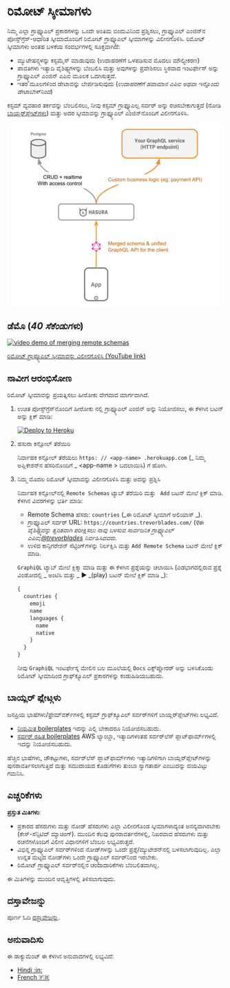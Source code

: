 # ರಿಮೋಟ್ ಸ್ಕೀಮಾಗಳು

ನಿಮ್ಮ ಎಲ್ಲಾ ಗ್ರಾಫ್ಕ್ಯೂಎಲ್ ಪ್ರಕಾರಗಳನ್ನು ಒಂದೇ ಅಂತಿಮ ಬಿಂದುವಿನಿಂದ ಪ್ರಶ್ನಿಸಲು, ಗ್ರಾಫ್ಕ್ಯೂಎಲ್ ಎಂಜಿನ್‌ನ ಪೋಸ್ಟ್‌ಗ್ರೆಸ್-ಆಧಾರಿತ ಸ್ಕೀಮಾದೊಂದಿಗೆ ರಿಮೋಟ್ ಗ್ರಾಫ್ಕ್ಯೂಎಲ್ ಸ್ಕೀಮಾಗಳನ್ನು ವಿಲೀನಗೊಳಿಸಿ. ರಿಮೋಟ್ ಸ್ಕೀಮಾಗಳು ಅಂತಹ ಬಳಕೆಯ ಸಂದರ್ಭಗಳಲ್ಲಿ ಸೂಕ್ತವಾಗಿದೆ:

- ಮ್ಯುಟೇಷನ್ಸ್ಗಳನ್ನು ಕಸ್ಟಮೈಸ್ ಮಾಡುವುದು (ಉದಾಹರಣೆಗೆ ಒಳಪಡಿಸುವ ಮೊದಲು ಮೌಲ್ಯೀಕರಣ)
- ಪಾವತಿಗಳು ಇತ್ಯಾದಿ ವೈಶಿಷ್ಟ್ಯಗಳನ್ನು ಬೆಂಬಲಿಸಿ ಮತ್ತು ಅವುಗಳನ್ನು ಪ್ರವೇಶಿಸಲು ಸ್ಥಿರವಾದ ಇಂಟರ್ಫೇಸ್ ಅನ್ನು ಗ್ರಾಫ್ಕ್ಯೂಎಲ್ ಎಂಜಿನ್ ಎಪಿಐ ಮೂಲಕ ಒದಗಿಸುತ್ತದೆ.
- ಇತರ ಮೂಲಗಳಿಂದ ಡೇಟಾವನ್ನು ಬೇರ್ಪಡಿಸುವುದು (_ಉದಾಹರಣೆಗೆ ಹವಾಮಾನ ಎಪಿಐ ಅಥವಾ ಇನ್ನೊಂದು ಡೇಟಾಬೇಸ್‌ನಿಂದ_)

ಕಸ್ಟಮ್ ವ್ಯವಹಾರ ತರ್ಕವನ್ನು ಬೆಂಬಲಿಸಲು, ನೀವು ಕಸ್ಟಮ್ ಗ್ರಾಫ್ಕ್ಯೂಎಲ್ಸ ಸರ್ವರ್ ಅನ್ನು ರಚಿಸಬೇಕಾಗುತ್ತದೆ (ನೋಡಿ [ಬಾಯ್ಲರ್‌ಪ್ಲೇಟ್‌ಗಳು](../ಸಮುದಾಯ/ಬಾಯ್ಲರ್‌ಪ್ಲೇಟ್‌ಗಳು/ರಿಮೋಟ್-ಸ್ಕೀಮಾಸ್)) ಮತ್ತು ಅದರ ಸ್ಕೀಮಾವನ್ನು ಗ್ರಾಫ್ಕ್ಯೂಎಲ್ ಎಂಜಿನ್‌ನೊಂದಿಗೆ ವಿಲೀನಗೊಳಿಸಿ.

![remote schems architecture](../assets/remote-schemas-arch.png)

## ಡೆಮೊ (_40 ಸೆಕೆಂಡುಗಳು_)

[![video demo of merging remote schemas](https://img.youtube.com/vi/eY4n9aPsi0M/0.jpg)](https://www.youtube.com/watch?v=eY4n9aPsi0M)

[ರಿಮೋಟ್ ಗ್ರಾಫ್ಕ್ಯೂಎಲ್ ಸ್ಕೀಮಾವನ್ನು ವಿಲೀನಗೊಳಿಸಿ (YouTube link)](https://youtu.be/eY4n9aPsi0M)

## ನಾವೀಗ ಆರಂಭಿಸೋಣ

ರಿಮೋಟ್ ಸ್ಕೀಮಾವನ್ನು ಪ್ರಯತ್ನಿಸಲು ಹೀರೋಕು ವೇಗವಾದ ಮಾರ್ಗವಾಗಿದೆ.

1. ಉಚಿತ ಪೋಸ್ಟ್‌ಗ್ರೆಸ್‌ನೊಂದಿಗೆ ಹೀರೋಕು ನಲ್ಲಿ ಗ್ರಾಫ್ಕ್ಯೂಎಲ್ ಎಂಜಿನ್ ಅನ್ನು ನಿಯೋಜಿಸಲು, ಈ ಕೆಳಗಿನ ಬಟನ್ ಅನ್ನು ಕ್ಲಿಕ್ ಮಾಡಿ:

   [![Deploy to Heroku](https://www.herokucdn.com/deploy/button.svg)](https://heroku.com/deploy?template=https://github.com/hasura/graphql-engine-heroku)

2. ಹಸುರಾ ಕನ್ಸೋಲ್ ತೆರೆಯಿರಿ

   ನಿರ್ವಾಹಕ ಕನ್ಸೋಲ್ ತೆರೆಯಲು `https: // <app-name> .herokuapp.com` (_ ನಿಮ್ಮ ಅಪ್ಲಿಕೇಶನ್‌ನ ಹೆಸರಿನೊಂದಿಗೆ _ <app-name \> ಬದಲಾಯಿಸಿ) ಗೆ ಹೋಗಿ.

3. ನಿಮ್ಮ ಮೊದಲ ರಿಮೋಟ್ ಸ್ಕೀಮಾವನ್ನು ವಿಲೀನಗೊಳಿಸಿ ಮತ್ತು ಅದನ್ನು ಪ್ರಶ್ನಿಸಿ

   ನಿರ್ವಾಹಕ ಕನ್ಸೋಲ್‌ನಲ್ಲಿ `Remote Schemas` ಟ್ಯಾಬ್ ತೆರೆಯಿರಿ ಮತ್ತು ` Add` ಬಟನ್ ಮೇಲೆ ಕ್ಲಿಕ್ ಮಾಡಿ. ಕೆಳಗಿನ ವಿವರಗಳನ್ನು ಭರ್ತಿ ಮಾಡಿ:

   - Remote Schema ಹೆಸರು: `countries` (_ಈ ರಿಮೋಟ್ ಸ್ಕೀಮಾಗೆ ಅಲಿಯಾಸ್ _).
   - ಗ್ರಾಫ್ಕ್ಯೂಎಲ್ ಸರ್ವರ್ URL: `https://countries.trevorblades.com/` (_एಈ ವೈಶಿಷ್ಟ್ಯವನ್ನು ತ್ವರಿತವಾಗಿ ಪರೀಕ್ಷಿಸಲು ನಾವು ಬಳಸುವ ಸಾರ್ವಜನಿಕ ಗ್ರಾಫ್ಕ್ಯೂಎಲ್ ಎಪಿಐ;[@trevorblades](https://github.com/trevorblades) ನಿರ್ವಹಿಸಿದವರು._
   - ಉಳಿದ ಕಾನ್ಫಿಗರೇಶನ್ ಸೆಟ್ಟಿಂಗ್‌ಗಳನ್ನು ನಿರ್ಲಕ್ಷಿಸಿ ಮತ್ತು `Add Remote Schema` ಬಟನ್ ಮೇಲೆ ಕ್ಲಿಕ್ ಮಾಡಿ.

   `GraphiQL` ಟ್ಯಾಬ್ ಮೇಲೆ ಕ್ಲಿಕ್ಮಾ ಮಾಡಿ ಮತ್ತು ಈ ಕೆಳಗಿನ ಪ್ರಶ್ನೆಯನ್ನು ಚಲಾಯಿಸಿ (ಎಡಭಾಗದಲ್ಲಿರುವ ಪ್ರಶ್ನೆ ವಿಂಡೋದಲ್ಲಿ _ ಅಂಟಿಸಿ ಮತ್ತು _ ▶️ _(play) ಬಟನ್ ಮೇಲೆ ಕ್ಲಿಕ್ ಮಾಡಿ _):

   ```graphql
   {
     countries {
       emoji
       name
       languages {
         name
         native
       }
     }
   }
   ```

   ನೀವು `GraphiQL` ಇಂಟರ್ಫೇಸ್ನ ಮೇಲಿನ ಬಲ ಮೂಲೆಯಲ್ಲಿ `Docs` ಎಕ್ಸ್‌ಪ್ಲೋರರ್ ಅನ್ನು ಬಳಸಿಕೊಂಡು ರಿಮೋಟ್ ಸ್ಕೀಮಾದಿಂದ ಗ್ರಾಫ್‌ಕ್ಯೂಎಲ್ ಪ್ರಕಾರಗಳನ್ನು ಕಂಡುಹಿಡಿಯಬಹುದು.

## ಬಾಯ್ಲರ್ ಪ್ಲೇಟ್ಗಳು

ಜನಪ್ರಿಯ ಭಾಷೆಗಳು/ಫ್ರೇಮ್‌ವರ್ಕ್‌ಗಳಲ್ಲಿ ಕಸ್ಟಮ್ ಗ್ರಾಫ್‌ಕ್ಯೂಎಲ್ ಸರ್ವರ್‌ಗಳಿಗೆ ಬಾಯ್ಲರ್‌ಪ್ಲೇಟ್‌ಗಳು ಲಭ್ಯವಿದೆ.

- [ನಿಯಮಿತ boilerplates](../community/boilerplates) ಇದನ್ನು ಎಲ್ಲಿ ಬೇಕಾದರೂ ನಿಯೋಜಿಸಬಹುದು.
- [ಸರ್ವರ್ ರಹಿತ boilerplates](https://github.com/hasura/graphql-serverless) AWS ಲ್ಯಾಂಬ್ಡಾ, ಇತ್ಯಾದಿಗಳಂತಹ ಸರ್ವರ್‌ಲೆಸ್ ಪ್ಲಾಟ್‌ಫಾರ್ಮ್‌ಗಳಲ್ಲಿ ಇದನ್ನು ನಿಯೋಜಿಸಬಹುದು.

ಹೆಚ್ಚಿನ ಭಾಷೆಗಳು, ಚೌಕಟ್ಟುಗಳು, ಸರ್ವರ್‌ಲೆಸ್ ಪ್ಲಾಟ್‌ಫಾರ್ಮ್‌ಗಳು ಇತ್ಯಾದಿಗಳಿಗಾಗಿ ಬಾಯ್ಲರ್‌ಪ್ಲೇಟ್‌ಗಳನ್ನು ಪುನರಾವರ್ತಿಸಲಾಗುತ್ತಿದೆ ಮತ್ತು ಸಮುದಾಯದ ಕೊಡುಗೆಗಳು ತುಂಬಾ ಸ್ವಾಗತಾರ್ಹ ಎಂಬುದನ್ನು ದಯವಿಟ್ಟು ಗಮನಿಸಿ.

## ಎಚ್ಚರಿಕೆಗಳು

**ಪ್ರಸ್ತುತ ಮಿತಿಗಳು**:

- ಪ್ರಕಾರದ ಹೆಸರುಗಳು ಮತ್ತು ನೋಡ್ ಹೆಸರುಗಳು ಎಲ್ಲಾ ವಿಲೀನಗೊಂಡ ಸ್ಕೀಮಾಗಳಾದ್ಯಂತ ಅನನ್ಯವಾಗಿರಬೇಕು (ಕೇಸ್-ಸೆನ್ಸಿಟಿವ್ ಮ್ಯಾಚಿಂಗ್). ಮುಂದಿನ ಕೆಲವು ಪುನರಾವರ್ತನೆಗಳಲ್ಲಿ, ನಿಖರವಾದ ಹೆಸರುಗಳು ಮತ್ತು ರಚನೆಗಳೊಂದಿಗೆ ವಿಲೀನ ವಿಧಾನಗಳಿಗೆ ಬೆಂಬಲ ಲಭ್ಯವಿರುತ್ತದೆ.
- ವಿಭಿನ್ನ ಗ್ರಾಫ್ಕ್ಯೂಎಲ್ ಸರ್ವರ್‌ಗಳಿಂದ ನೋಡ್‌ಗಳನ್ನು ಒಂದೇ ಪ್ರಶ್ನೆ/ಮ್ಯುಟೇಶನ್‌ನಲ್ಲಿ ಬಳಸಲಾಗುವುದಿಲ್ಲ. ಎಲ್ಲಾ ಉನ್ನತ ಮಟ್ಟದ ನೋಡ್‌ಗಳು ಒಂದೇ ಗ್ರಾಫ್ಕ್ಯೂಎಲ್ ಸರ್ವರ್‌ನಿಂದ ಇರಬೇಕು.
- ರಿಮೋಟ್ ಗ್ರಾಫ್ಕ್ಯೂಎಲ್ ಸರ್ವರ್‌ನಲ್ಲಿನ ಚಂದಾದಾರಿಕೆಗಳು ಬೆಂಬಲಿತವಾಗಿಲ್ಲ.

ಈ ಮಿತಿಗಳನ್ನು ಮುಂದಿನ ಆವೃತ್ತಿಗಳಲ್ಲಿ ತಿಳಿಸಲಾಗುವುದು.

## ದಸ್ತಾವೇಜನ್ನು

ಪೂರ್ಣ ಓದಿ [ದಸ್ತಾವೇಜನ್ನು](https://hasura.io/docs/latest/graphql/core/remote-schemas/index.html).

## ಅನುವಾದಿಸು

ಈ ಡಾಕ್ಯುಮೆಂಟ್ ಈ ಕೆಳಗಿನ ಅನುವಾದಗಳಲ್ಲಿ ಲಭ್ಯವಿದೆ:

- [Hindi :in:](translations/remote-schemas.hindi.md)
- [French :fr:](translations/remote-schemas.french.md)

